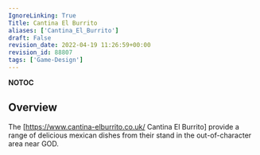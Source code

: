 ```yaml
---
IgnoreLinking: True
Title: Cantina El Burrito
aliases: ['Cantina_El_Burrito']
draft: False
revision_date: 2022-04-19 11:26:59+00:00
revision_id: 88807
tags: ['Game-Design']
---
```


__NOTOC__
## Overview
The [https://www.cantina-elburrito.co.uk/ Cantina El Burrito] provide a range of delicious mexican dishes from their stand in the out-of-character area near GOD.